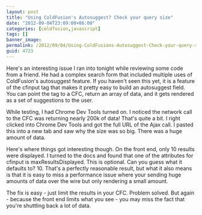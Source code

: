 ```yaml
---
layout: post
title: "Using ColdFusion's Autosuggest? Check your query size"
date: "2012-09-04T23:09:00+06:00"
categories: [coldfusion,javascript]
tags: []
banner_image: 
permalink: /2012/09/04/Using-ColdFusions-Autosuggest-Check-your-query-size
guid: 4723
---
```


Here's an interesting issue I ran into tonight while reviewing some code from a friend. He had a complex search form that included multiple uses of ColdFusion's autosuggest feature. If you haven't seen this yet, it is a feature of the cfinput tag that makes it pretty easy to build an autosuggest field. You can point the tag to a CFC, return an array of data, and it gets rendered as a set of suggestions to the user.
<!--more-->
While testing, I had Chrome Dev Tools turned on. I noticed the network call to the CFC was returning nearly 200k of data! That's quite a bit. I right clicked into Chrome Dev Tools and got the full URL of the Ajax call. I pasted this into a new tab and saw why the size was so big. There was a huge amount of data. 

Here's where things got interesting though. On the front end, only 10 results were displayed. I turned to the docs and found that one of the attributes for cfinput is maxResultsDisplayed. This is optional. Can you guess what it defaults to? 10. That's a perfectly reasonable result, but what it also means is that it is easy to miss a performance issue where your sending huge amounts of data over the wire but only rendering a small amount.

The fix is easy - just limit the results in your CFC. Problem solved. But again - because the front end limits what you see - you may miss the fact that you're shuttling back a lot of data.